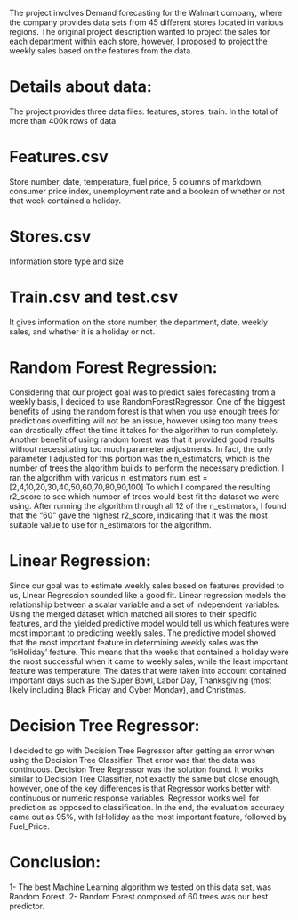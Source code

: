 The project involves Demand forecasting for the Walmart company, where the company provides data sets from 45 different stores located in various regions. The original project description wanted to project the sales for each department within each store, however, I proposed to project the weekly sales based on the features from the data.

# Details about data:
The project provides three data files: features, stores, train. In the total of more than 400k rows of data.

# Features.csv
Store number, date, temperature, fuel price, 5 columns of markdown, consumer price index, unemployment rate and a boolean of whether or not that week contained a holiday.

# Stores.csv
Information store type and size

# Train.csv and test.csv
It gives information on the store number, the department, date, weekly sales, and whether it is a holiday or not.

# Random Forest Regression:
Considering that our project goal was to predict sales forecasting from a weekly basis, I decided to use RandomForestRegressor. One of the biggest benefits of using the random forest is that when you use enough trees for predictions overfitting will not be an issue, however using too many trees can drastically affect the time it takes for the algorithm to run completely. Another benefit of using random forest was that it provided good results without necessitating too much parameter adjustments. In fact, the only parameter I adjusted for this portion was the n_estimators, which is the number of trees the algorithm builds to perform the necessary prediction.
I ran the algorithm with various n_estimators num_est = [2,4,10,20,30,40,50,60,70,80,90,100] To which I compared the resulting r2_score to see which number of trees would best fit the dataset we were using. After running the algorithm through all 12 of the n_estimators, I found that the “60” gave the highest r2_score, indicating that it was the most suitable value to use for n_estimators for the algorithm.

# Linear Regression:
Since our goal was to estimate weekly sales based on features provided to us, Linear Regression sounded like a good fit. Linear regression models the relationship between a scalar variable and a set of independent variables. Using the merged dataset which matched all stores to their specific features, and the yielded predictive model would tell us which features were most important to predicting weekly sales. The predictive model showed that the most important feature in determining weekly sales was the ‘IsHoliday’ feature. This means that the weeks that contained a holiday were the most successful when it came to weekly sales, while the least important feature was temperature. The dates that were taken into account contained important days such as the Super Bowl, Labor Day, Thanksgiving (most likely including Black Friday and Cyber Monday), and Christmas.

# Decision Tree Regressor:
I decided to go with Decision Tree Regressor after getting an error when using the Decision Tree Classifier. That error was that the data was continuous. Decision Tree Regressor was the solution found. It works similar to Decision Tree Classifier, not exactly the same but close enough, however, one of the key differences is that Regressor works better with continuous or numeric response variables. Regressor works well for prediction as opposed to classification. In the end, the evaluation accuracy came out as 95%, with IsHoliday as the most important feature, followed by Fuel_Price.

# Conclusion:
1- The best Machine Learning algorithm we tested on this data set, was Random Forest.
2- Random Forest composed of 60 trees was our best predictor.
